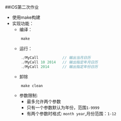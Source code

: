 ##iOS第二次作业

* 使用make构建
* 实现功能：
	* 编译：
	```cpp
    	make
    ```
    * 运行：
    ```cpp
    	./MyCall           // 输出当月日历
        ./MyCall 10 2014   // 输出指定年月日历
        ./MyCall 2014      // 输出指定年份日历
    ```
    * 卸除
    ```cpp
    	make clean
    ```
	* 参数限制:
		* 最多允许两个参数
		* 只有一个参数默认为年份，范围`1-9999`
		* 有两个参数时格式: `month year`,月份范围：`1-12`
    